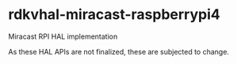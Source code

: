 # rdkvhal-miracast-raspberrypi4
Miracast RPI HAL implementation

As these HAL APIs are not finalized, these are subjected to change.
